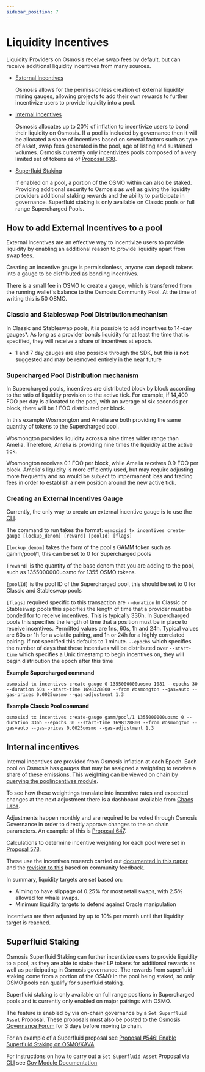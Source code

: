 ```yaml
---
sidebar_position: 7
---
```

# Liquidity Incentives

Liquidity Providers on Osmosis receive swap fees by default, but can receive additional liquidity incentives from many sources.

* [External Incentives](#external-incentives)

	Osmosis allows for the permissionless creation of external liquidity mining gauges, allowing projects to add their own rewards to further incentivize users to provide liquidity into a pool.

* [Internal Incentives](#internal-incentives)

	Osmosis allocates up to 20% of inflation to incentivize users to bond their liquidity on Osmosis. If a pool is included by governance then it will be allocated a share of incentives based on several factors such as type of asset, swap fees generated in the pool, age of listing and sustained volumes. 
	Osmosis currently only incentivizes pools composed of a very limited set of tokens as of [Proposal 638](https://www.mintscan.io/osmosis/proposals/638).

* [Superfluid Staking](#superfluid-staking)

	If enabled on a pool, a portion of the OSMO within can also be staked. Providing additional security to Osmosis as well as giving the liquidity providers additional staking rewards and the ability to participate in governance.
	Superfluid staking is only available on Classic pools or full range Supercharged Pools.

## How to add External Incentives to a pool

External Incentives are an effective way to incentivize users to provide liquidity by enabling an additional reason to provide liquidity apart from swap fees.

Creating an incentive gauge is permissionless, anyone can deposit tokens into a gauge to be distributed as bonding incentives.

There is a small fee in OSMO to create a gauge, which is transferred from the running wallet's balance to the Osmosis Community Pool. At the time of writing this is 50 OSMO.

### Classic and Stableswap Pool Distribution mechanism
In Classic and Stableswap pools, it is possible to add incentives to 14-day gauges*. As long as a provider bonds liquidity for at least the time that is specified, they will receive a share of incentives at epoch. 

* 1 and 7 day gauges are also possible through the SDK, but this is **not** suggested and may be removed entirely in the near future

### Supercharged Pool Distribution mechanism
In Supercharged pools, incentives are distributed block by block according to the ratio of liquidity provision to the active tick.
For example, if 14,400 FOO per day is allocated to the pool, with an average of six seconds per block, there will be 1 FOO distributed per block.

In this example Wosmongton and Amelia are both providing the same quantity of tokens to the Supercharged pool.

Wosmongton provides liquidity across a nine times wider range than Amelia. Therefore, Amelia is providing nine times the liquidity at the active tick. 

Wosmongton receives 0.1 FOO per block, while Amelia receives 0.9 FOO per block. Amelia's liquidity is more efficiently used, but may require adjusting more frequently and so would be subject to impermanent loss and trading fees in order to establish a new position around the new active tick.


### Creating an External Incentives Gauge
Currently, the only way to create an external incentive gauge is to use the [CLI](https://docs.osmosis.zone/osmosis-core/osmosisd).

The command to run takes the format:
`osmosisd tx incentives create-gauge [lockup_denom] [reward] [poolId] [flags]`

`[lockup_denom]` takes the form of the pool's GAMM token such as gamm/pool/1, this can be set to 0 for Supercharged pools

`[reward]` is the quantity of the base denom that you are adding to the pool, such as 1355000000uosmo for 1355 OSMO tokens.

`[poolId]` is the pool ID of the Supercharged pool, this should be set to 0 for Classic and Stableswap pools

`[flags]` required specific to this transaction are 
	`--duration` 
 		In Classic or Stableswap pools this specifies the length of time that a provider must be bonded for to receive incentives. This is typically 336h.
 		In Supercharged pools this specifies the length of time that a position must be in place to receive incentives. Permitted values are 1ns, 60s, 1h and 24h. Typical values are 60s or 1h for a volatile pairing, and 1h or 24h for a highly correlated pairing. If not specified this defaults to 1 minute.
	`--epochs` which specifies the number of days that these incentives will be distributed over
	`--start-time` which specifies a Unix timestamp to begin incentives on, they will begin distribution the epoch after this time

**Example Supercharged command**

`osmosisd tx incentives create-gauge 0 1355000000uosmo 1081 --epochs 30 --duration 60s --start-time 1698328800 --from Wosmongton --gas=auto --gas-prices 0.0025uosmo --gas-adjustment 1.3`

**Example Classic Pool command**

`osmosisd tx incentives create-gauge gamm/pool/1 1355000000uosmo 0 --duration 336h --epochs 30 --start-time 1698328800 --from Wosmongton --gas=auto --gas-prices 0.0025uosmo --gas-adjustment 1.3`



## Internal incentives
Internal incentives are provided from Osmosis inflation at each Epoch. Each pool on Osmosis has gauges that may be assigned a weighting to receive a share of these emissions. This weighting can be viewed on chain by [querying the poolincentives module](https://docs.osmosis.zone/osmosis-core/modules/pool-incentives#queries).

To see how these weightings translate into incentive rates and expected changes at the next adjustment there is a dashboard available from [Chaos Labs](https://community-staging.chaoslabs.xyz/osmosis/incentives-optimization).

Adjustments happen monthly and are required to be voted through Osmosis Governance in order to directly approve changes to the on chain parameters. An example of this is [Proposal 647](https://www.mintscan.io/osmosis/proposals/647).

Calculations to determine incentive weighting for each pool were set in [Proposal 578](https://www.mintscan.io/osmosis/proposals/578).

These use the incentives research carried out [documented in this paper](https://hathornodes.com/osmosis_incentives_research.html) and the [revision to this](https://hathornodes.com/incentives_research_update.html) based on community feedback.

In summary, liquidity targets are set based on:
* Aiming to have slippage of 0.25% for most retail swaps, with 2.5% allowed for whale swaps.
* Minimum liquidity targets to defend against Oracle manipulation

Incentives are then adjusted by up to 10% per month until that liquidity target is reached.

## Superfluid Staking
Osmosis Superfluid Staking can further incentivize users to provide liquidity to a pool, as they are able to stake their LP tokens for additional rewards as well as participating in Osmosis governance. The rewards from superfluid staking come from a portion of the OSMO in the pool being staked, so only OSMO pools can qualify for superfluid staking.

Superfluid staking is only available on full range positions in Supercharged pools and is currently only enabled on major pairings with OSMO.

The feature is enabled by via on-chain governance by a `Set Superfluid Asset` Proposal. These proposals must also be posted to the [Osmosis Governance Forum](https://forum.osmosis.zone/) for 3 days before moving to chain.

For an example of a Superfluid proposal see [Proposal #546: Enable Superfluid Staking on OSMO/KAVA](https://www.mintscan.io/osmosis/proposals/546)

For instructions on how to carry out a `Set Superfluid Asset` Proposal via [CLI](https://docs.osmosis.zone/osmosis-core/osmosisd) see [Gov Module Documentation](https://docs.osmosis.zone/osmosis-core/modules/gov#submit-proposal-set-superfluid-asset)
